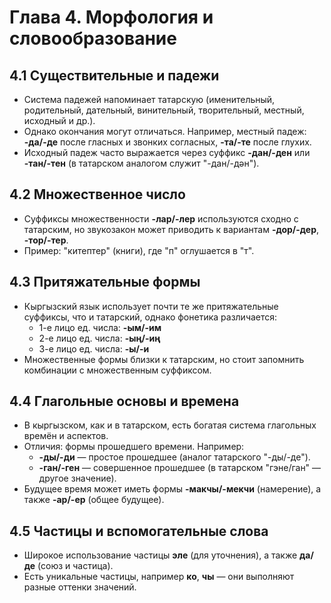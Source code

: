 # Глава 4. Морфология и словообразование

## 4.1 Существительные и падежи
- Система падежей напоминает татарскую (именительный, родительный, дательный, винительный, творительный, местный, исходный и др.).
- Однако окончания могут отличаться. Например, местный падеж: **-да/-де** после гласных и звонких согласных, **-та/-те** после глухих.
- Исходный падеж часто выражается через суффикс **-дан/-ден** или **-тан/-тен** (в татарском аналогом служит "-дан/-дән").

## 4.2 Множественное число
- Суффиксы множественности **-лар/-лер** используются сходно с татарским, но звукозакон может приводить к вариантам **-дор/-дер**, **-тор/-тер**.
- Пример: "китептер" (книги), где "п" оглушается в "т".

## 4.3 Притяжательные формы
- Кыргызский язык использует почти те же притяжательные суффиксы, что и татарский, однако фонетика различается:
  - 1-е лицо ед. числа: **-ым/-им**
  - 2-е лицо ед. числа: **-ың/-иң**
  - 3-е лицо ед. числа: **-ы/-и**
- Множественные формы близки к татарским, но стоит запомнить комбинации с множественным суффиксом.

## 4.4 Глагольные основы и времена
- В кыргызском, как и в татарском, есть богатая система глагольных времён и аспектов.
- Отличия: формы прошедшего времени. Например:
  - **-ды/-ди** — простое прошедшее (аналог татарского "-ды/-де").
  - **-ган/-ген** — совершенное прошедшее (в татарском "гэне/ган" — другое значение).
- Будущее время может иметь формы **-макчы/-мекчи** (намерение), а также **-ар/-ер** (общее будущее).

## 4.5 Частицы и вспомогательные слова
- Широкое использование частицы **эле** (для уточнения), а также **да/де** (союз и частица).
- Есть уникальные частицы, например **ко**, **чы** — они выполняют разные оттенки значений.
